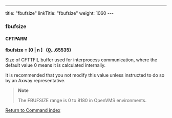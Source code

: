 ---
title: "fbufsize"
linkTitle: "fbufsize"
weight: 1060
---<span id="fbufsize"></span>

### fbufsize

#### CFTPARM

****fbufsize = [0 &#124; n ]   {<u>0</u>...65535}****

Size of CFTTFIL buffer used for interprocess communication, where the default value 0 means it is calculated internally.

It is recommended that you not modify this value unless instructed to do so by an Axway representative.

> **Note**
>
> The FBUFSIZE range is 0 to 8180 in OpenVMS environments.

[Return to Command index](../../)
